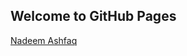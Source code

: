 ## Welcome to GitHub Pages

<!-- linkedin profile badge : start -->
<script type="text/javascript" src="https://platform.linkedin.com/badges/js/profile.js" async defer></script>
<div class="LI-profile-badge"  data-version="v1" data-size="medium" data-locale="en_US" data-type="horizontal" data-theme="dark" data-vanity="nmashfaq"><a class="LI-simple-link" href='https://www.linkedin.com/in/nadeem-ashfaq?trk=profile-badge'>Nadeem Ashfaq</a></div>
<!-- linkedin profile badge : end -->
